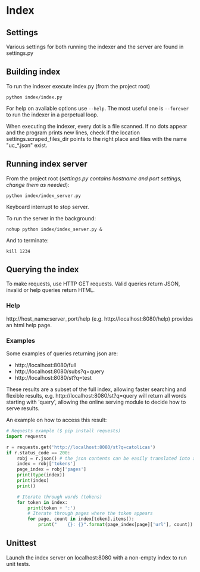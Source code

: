 <!--
## TODO
- [ ] Unit tests
Indexes:
Page rank:
    Calculate ranking based on counts and page text
-->

# Index
## Settings
Various settings for both running the indexer and the server are found in settings.py
## Building index
To run the indexer execute index.py (from the project root)
```
python index/index.py
```
For help on available options use `--help`. The most useful one is `--forever` to run the indexer in a perpetual loop.

When executing the indexer, every dot is a file scanned. If no dots appear and the program prints new lines, check if the location settings.scraped_files_dir points to the right place and files with the name "uc_*.json" exist.

## Running index server
From the project root (*settings.py contains hostname and port settings, change them as needed*):
```
python index/index_server.py
```
Keyboard interrupt to stop server.

To run the server in the background:
```
nohup python index/index_server.py &
```
And to terminate:
```
kill 1234
```

## Querying the index
To make requests, use HTTP GET requests. Valid queries return JSON, invalid or help queries return HTML.
### Help
http://host_name:server_port/help (e.g. http://localhost:8080/help) provides an html help page.

### Examples
Some examples of queries returning json are: 
- http://localhost:8080/full
- http://localhost:8080/subs?q=query
- http://localhost:8080/st?q=test

These results are a subset of the full index, allowing faster searching and flexible results, e.g. http://localhost:8080/st?q=query will return all words starting with 'query', allowing the online serving module to decide how to serve results.

An example on how to access this result:
```python
# Requests example ($ pip install requests)
import requests

r = requests.get('http://localhost:8080/st?q=catolicas')
if r.status_code == 200:
    robj = r.json() # the json contents can be easily translated into a dict
    index = robj['tokens']
    page_index = robj['pages']
    print(type(index))
    print(index)
    print()

    # Iterate through words (tokens)
    for token in index:
        print(token + ':')
        # Iterate through pages where the token appears
        for page, count in index[token].items():
            print("    {}: {}".format(page_index[page]['url'], count))
```

## Unittest
Launch the index server on localhost:8080 with a non-empty index to run unit tests.